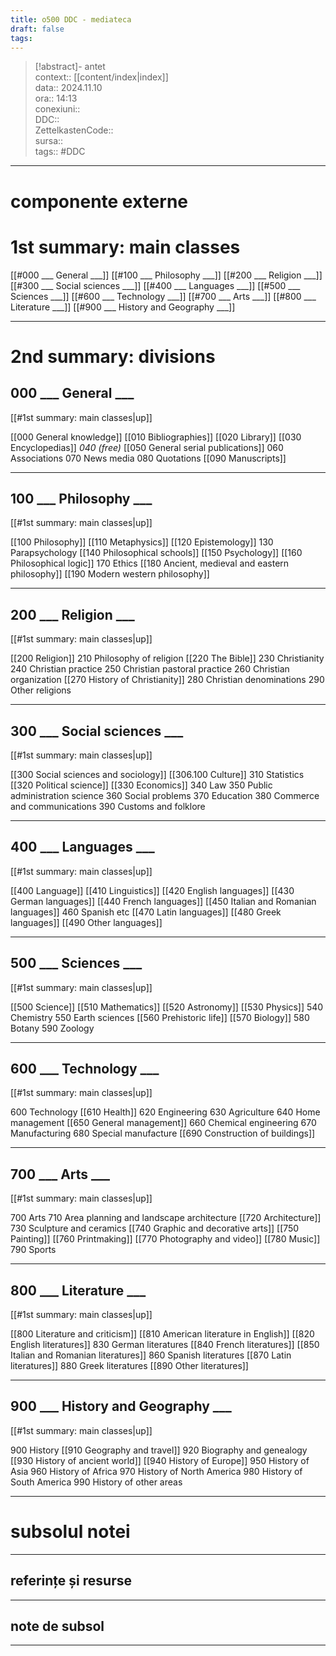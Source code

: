 ```yaml
---
title: o500 DDC - mediateca
draft: false
tags:
---
```

> [!abstract]- antet  
> context::  [[content/index|index]]  
> data:: 2024.11.10  
> ora:: 14:13  
> conexiuni::  
> DDC::  
> ZettelkastenCode::  
> sursa::  
> tags::  #DDC  


---
# componente externe


# 1st summary: main classes

[[#000 ___ General ___]]
[[#100 ___ Philosophy ___]]
[[#200 ___ Religion ___]]
[[#300 ___ Social sciences ___]]
[[#400 ___ Languages ___]]
[[#500 ___ Sciences ___]]
[[#600 ___ Technology ___]]
[[#700 ___ Arts ___]]
[[#800 ___ Literature ___]]
[[#900 ___ History and Geography ___]]

---

# 2nd summary: divisions

## 000 ___ General ___
[[#1st summary: main classes|up]]

[[000 General knowledge]]
[[010 Bibliographies]]
[[020 Library]]
[[030 Encyclopedias]]
*040 (free)*
[[050 General serial publications]]
060 Associations
070 News media
080 Quotations
[[090 Manuscripts]]

---

## 100 ___ Philosophy ___ 
[[#1st summary: main classes|up]]

[[100 Philosophy]]
[[110 Metaphysics]]
[[120 Epistemology]]
130 Parapsychology
[[140 Philosophical schools]]
[[150 Psychology]]
[[160 Philosophical logic]]
170 Ethics
[[180 Ancient, medieval and eastern philosophy]]
[[190 Modern western philosophy]]

---

## 200 ___ Religion ___ 
[[#1st summary: main classes|up]]

[[200 Religion]]
210 Philosophy of religion
[[220 The Bible]]
230 Christianity
240 Christian practice
250 Christian pastoral practice
260 Christian organization
[[270 History of Christianity]]
280 Christian denominations
290 Other religions

---

## 300 ___ Social sciences ___
[[#1st summary: main classes|up]]

[[300 Social sciences and sociology]]
[[306.100 Culture]]
310 Statistics
[[320 Political science]]
[[330 Economics]]
340 Law
350 Public administration science
360 Social problems
370 Education
380 Commerce and communications
390 Customs and folklore

---

## 400 ___ Languages ___
[[#1st summary: main classes|up]]

[[400 Language]]
[[410 Linguistics]]
[[420 English languages]]
[[430 German languages]]
[[440 French languages]]
[[450 Italian and Romanian languages]]
460 Spanish etc
[[470 Latin languages]]
[[480 Greek languages]]
[[490 Other languages]]

---

## 500 ___ Sciences ___
[[#1st summary: main classes|up]]

[[500 Science]]
[[510 Mathematics]]
[[520 Astronomy]]
[[530 Physics]]
540 Chemistry
550 Earth sciences
[[560 Prehistoric life]]
[[570 Biology]]
580 Botany
590 Zoology

---

## 600 ___ Technology ___
[[#1st summary: main classes|up]]

600 Technology
[[610 Health]]
620 Engineering
630 Agriculture
640 Home management
[[650 General management]]
660 Chemical engineering
670 Manufacturing
680 Special manufacture
[[690 Construction of buildings]]

---

## 700 ___ Arts ___
[[#1st summary: main classes|up]]

700 Arts
710 Area planning and landscape architecture
[[720 Architecture]]
730 Sculpture and ceramics
[[740 Graphic and decorative arts]]
[[750 Painting]]
[[760 Printmaking]]
[[770 Photography and video]]
[[780 Music]]
790 Sports

---

## 800 ___ Literature ___
[[#1st summary: main classes|up]]

[[800 Literature and criticism]]
[[810 American literature in English]]
[[820 English literatures]]
830 German literatures
[[840 French literatures]]
[[850 Italian and Romanian literatures]]
860 Spanish literatures
[[870 Latin literatures]]
880 Greek literatures
[[890 Other literatures]]

---

## 900 ___ History and Geography ___
[[#1st summary: main classes|up]]

900 History
[[910 Geography and travel]]
920 Biography and genealogy
[[930 History of ancient world]]
[[940 History of Europe]]
950 History of Asia
960 History of Africa
970 History of North America
980 History of South America
990 History of other areas


---
# subsolul notei
---
## referințe și resurse


---
## note de subsol
---




